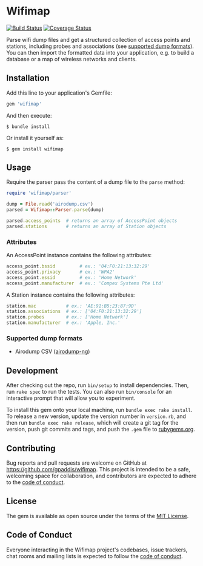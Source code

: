 # Wifimap
[![Build Status](https://travis-ci.com/gpaddis/wifimap.svg?branch=master)](https://travis-ci.com/gpaddis/wifimap)
[![Coverage Status](https://coveralls.io/repos/github/gpaddis/wifimap/badge.svg?branch=master)](https://coveralls.io/github/gpaddis/wifimap?branch=master)

Parse wifi dump files and get a structured collection of access points and stations, including probes and associations (see [supported dump formats](#supported-dump-formats)). You can then import the formatted data into your application, e.g. to build a database or a map of wireless networks and clients.

## Installation

Add this line to your application's Gemfile:

```ruby
gem 'wifimap'
```

And then execute:

    $ bundle install

Or install it yourself as:

    $ gem install wifimap

## Usage

Require the parser pass the content of a dump file to the `parse` method:
```rb
require 'wifimap/parser'

dump = File.read('airodump.csv')
parsed = Wifimap::Parser.parse(dump)

parsed.access_points  # returns an array of AccessPoint objects
parsed.stations       # returns an array of Station objects
```

### Attributes

An AccessPoint instance contains the following attributes:

```rb
access_point.bssid         # ex.: '04:F0:21:13:32:29'
access_point.privacy       # ex.: 'WPA2'
access_point.essid         # ex.: 'Home Network'
access_point.manufacturer  # ex.: 'Compex Systems Pte Ltd'
```

A Station instance contains the following attributes:

```rb
station.mac           # ex.: 'AE:91:B5:23:87:9D'
station.associations  # ex.: ['04:F0:21:13:32:29']
station.probes        # ex.: ['Home Network']
station.manufacturer  # ex.: 'Apple, Inc.'
```

### Supported dump formats
- Airodump CSV ([airodump-ng](https://www.aircrack-ng.org/doku.php?id=airodump-ng))

## Development

After checking out the repo, run `bin/setup` to install dependencies. Then, run `rake spec` to run the tests. You can also run `bin/console` for an interactive prompt that will allow you to experiment.

To install this gem onto your local machine, run `bundle exec rake install`. To release a new version, update the version number in `version.rb`, and then run `bundle exec rake release`, which will create a git tag for the version, push git commits and tags, and push the `.gem` file to [rubygems.org](https://rubygems.org).

## Contributing

Bug reports and pull requests are welcome on GitHub at https://github.com/gpaddis/wifimap. This project is intended to be a safe, welcoming space for collaboration, and contributors are expected to adhere to the [code of conduct](https://github.com/[USERNAME]/wifimap/blob/master/CODE_OF_CONDUCT.md).


## License

The gem is available as open source under the terms of the [MIT License](https://opensource.org/licenses/MIT).

## Code of Conduct

Everyone interacting in the Wifimap project's codebases, issue trackers, chat rooms and mailing lists is expected to follow the [code of conduct](https://github.com/[USERNAME]/wifimap/blob/master/CODE_OF_CONDUCT.md).
